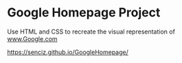 <h1>Google Homepage Project</h1>

Use HTML and CSS to recreate the visual representation of www.Google.com

https://senciz.github.io/GoogleHomepage/